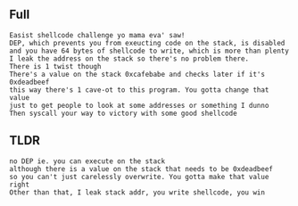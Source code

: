## Full  
    Easist shellcode challenge yo mama eva' saw!  
    DEP, which prevents you from exeucting code on the stack, is disabled  
    and you have 64 bytes of shellcode to write, which is more than plenty  
    I leak the address on the stack so there's no problem there.  
    There is 1 twist though  
    There's a value on the stack 0xcafebabe and checks later if it's 0xdeadbeef  
    this way there's 1 cave-ot to this program. You gotta change that value  
    just to get people to look at some addresses or something I dunno  
    Then syscall your way to victory with some good shellcode  
  
## TLDR  
    no DEP ie. you can execute on the stack  
    although there is a value on the stack that needs to be 0xdeadbeef  
    so you can't just carelessly overwrite. You gotta make that value right  
    Other than that, I leak stack addr, you write shellcode, you win  

